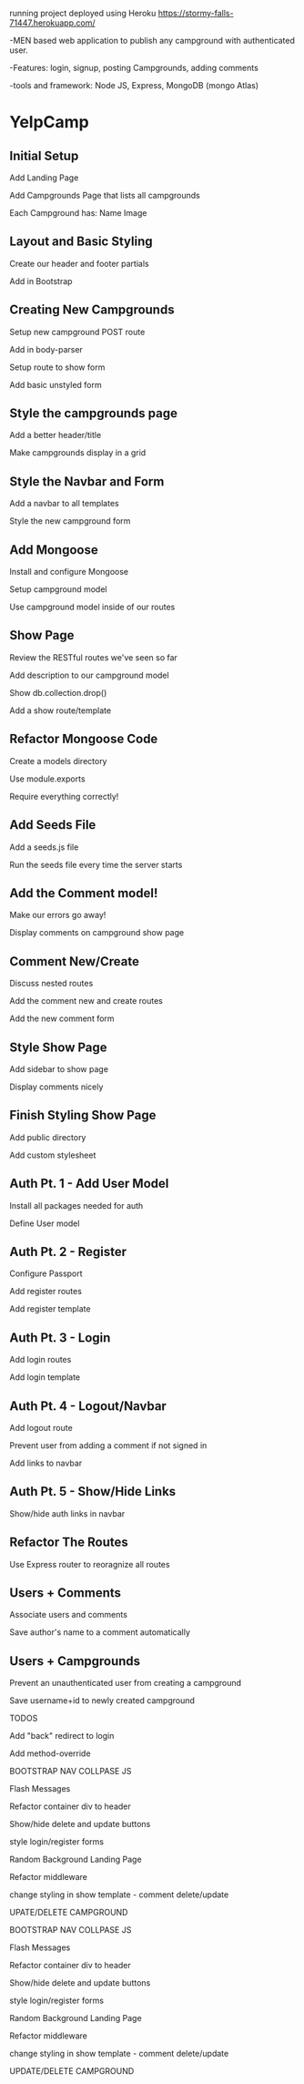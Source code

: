 running project deployed using Heroku https://stormy-falls-71447.herokuapp.com/

-MEN based web application to publish any campground with authenticated user.

-Features: login, signup, posting Campgrounds, adding comments

-tools and framework: Node JS, Express, MongoDB (mongo Atlas)

# YelpCamp
## Initial Setup

Add Landing Page

Add Campgrounds Page that lists all campgrounds

Each Campground has: Name
                     Image
## Layout and Basic Styling

Create our header and footer partials

Add in Bootstrap

## Creating New Campgrounds

Setup new campground POST route

Add in body-parser

Setup route to show form

Add basic unstyled form
## Style the campgrounds page

Add a better header/title

Make campgrounds display in a grid
## Style the Navbar and Form

Add a navbar to all templates

Style the new campground form
## Add Mongoose

Install and configure Mongoose

Setup campground model

Use campground model inside of our routes
## Show Page

Review the RESTful routes we've seen so far

Add description to our campground model

Show db.collection.drop()

Add a show route/template
## Refactor Mongoose Code

Create a models directory

Use module.exports

Require everything correctly!
## Add Seeds File

Add a seeds.js file

Run the seeds file every time the server starts
## Add the Comment model!

Make our errors go away!

Display comments on campground show page
## Comment New/Create

Discuss nested routes

Add the comment new and create routes

Add the new comment form
## Style Show Page

Add sidebar to show page

Display comments nicely
## Finish Styling Show Page

Add public directory

Add custom stylesheet
## Auth Pt. 1 - Add User Model

Install all packages needed for auth

Define User model
## Auth Pt. 2 - Register

Configure Passport

Add register routes

Add register template
## Auth Pt. 3 - Login

Add login routes

Add login template
## Auth Pt. 4 - Logout/Navbar

Add logout route

Prevent user from adding a comment if not signed in

Add links to navbar
## Auth Pt. 5 - Show/Hide Links

Show/hide auth links in navbar
## Refactor The Routes

Use Express router to reoragnize all routes
## Users + Comments

Associate users and comments

Save author's name to a comment automatically
## Users + Campgrounds

Prevent an unauthenticated user from creating a campground

Save username+id to newly created campground

TODOS

Add "back" redirect to login

Add method-override

BOOTSTRAP NAV COLLPASE JS

Flash Messages

Refactor container div to header

Show/hide delete and update buttons

style login/register forms

Random Background Landing Page

Refactor middleware

change styling in show template - comment delete/update

UPATE/DELETE CAMPGROUND

BOOTSTRAP NAV COLLPASE JS

Flash Messages

Refactor container div to header

Show/hide delete and update buttons

style login/register forms

Random Background Landing Page

Refactor middleware

change styling in show template - comment delete/update

UPDATE/DELETE CAMPGROUND
